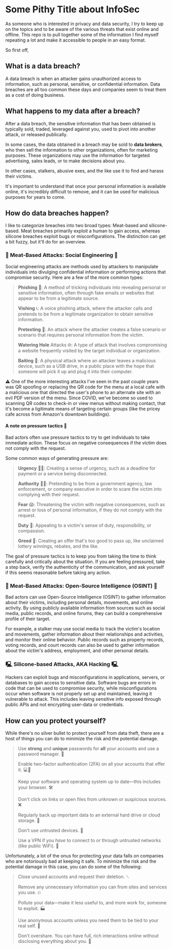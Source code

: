 # Some Pithy Title about InfoSec

As someone who is interested in privacy and data security, I try to keep up on the topics and to be aware of the various threats that exist online and offline. This repo is to pull together some of the information I find myself repeating a lot and make it accessible to people in an easy format.

So first off,


## What is a data breach?

A data breach is when an attacker gains unauthorized access to information, such as personal, sensitive, or confidential information. Data breaches are all too common these days and companies seem to treat them as a cost of doing business.

## What happens to my data after a breach?

After a data breach, the sensitive information that has been obtained is typically sold, traded, leveraged against you, used to pivot into another attack, or released publically.

In some cases, the data obtained in a breach may be sold to **data brokers**, who then sell the information to other organizations, often for marketing purposes. These organizations may use the information for targeted advertising, sales leads, or to make decisions about you.

In other cases, stalkers, abusive exes, and the like use it to find and harass their victims.

It's important to understand that once your personal information is available online, it's incredibly difficult to remove, and it can be used for malicious purposes for years to come.


## How do data breaches happen?

I like to categorize breaches into two broad types: Meat-based and silicone-based. Meat breaches primarily exploit a human to gain access, whereas silicone breaches exploit bugs or misconfigurations. The distinction can get a bit fuzzy, but it'll do for an overview.


### 🍖 Meat-Based Attacks: Social Engineering 🍖

Social engineering attacks are methods used by attackers to manipulate individuals into divulging confidential information or performing actions that compromise security. Here are a few of the more common types:

 > **Phishing** 🎣: A method of tricking individuals into revealing personal or sensitive information, often through fake emails or websites that appear to be from a legitimate source.
>
> **Vishing** 📞: A voice phishing attack, where the attacker calls and pretends to be from a legitimate organization to obtain sensitive information.
>
> **Pretexting** 💬: An attack where the attacker creates a false scenario or scenario that requires personal information from the victim.
>
> **Watering Hole** Attacks 🌐: A type of attack that involves compromising a website frequently visited by the target individual or organization.
>
> **Baiting** 💾: A physical attack where an attacker leaves a malicious device, such as a USB drive, in a public place with the hope that someone will pick it up and plug it into their computer.

⚠ One of the more interesting attacks I've seen in the past couple years was QR spoofing or replacing the QR code for the menu at a local cafe with a malicious one that directed the user's phone to an alternate site with an evil PDF version of the menu. Since COVID, we've become so used to scanning QR codes to check-in or view menus without making contact, that it's become a ligitimate means of targeting certain groups (like the pricey cafe across from Amazon's downtown buildings).


#### A note on pressure tactics 💬

Bad actors often use pressure tactics to try to get individuals to take immediate action. These focus on negative consequences if the victim does not comply with the request.

Some common ways of generating pressure are:

> **Urgency** 🏃‍♀️: Creating a sense of urgency, such as a deadline for payment or a service being disconnected.
>
> **Authority** 💂‍♂️: Pretending to be from a government agency, law enforcement, or company executive in order to scare the victim into complying with their request.
>
> **Fear** 😱: Threatening the victim with negative consequences, such as arrest or loss of personal information, if they do not comply with the request.
>
> **Duty** 🙇: Appealing to a victim's sense of duty, responsibility, or compassion.
> 
> **Greed** 💸: Creating an offer that's too good to pass up, like unclaimed lottery winnings, rebates, and the like.
 
 
The goal of pressure tactics is to keep you from taking the time to think carefully and critically about the situation. If you are feeling pressured, take a step back, verify the authenticity of the communication, and ask yourself if this seems reasonable before taking any action.


### 🍖 Meat-Based Attacks: Open-Source Intelligence (OSINT) 🍖

Bad actors can use Open-Source Intelligence (OSINT) to gather information about their victims, including personal details, movements, and online activity. By using publicly available information from sources such as social media, public records, and online forums, they can build a comprehensive profile of their target.

For example, a stalker may use social media to track the victim's location and movements, gather information about their relationships and activities, and monitor their online behavior. Public records such as property records, voting records, and court records can also be used to gather information about the victim's address, employment, and other personal details.


### 🖳 Silicone-based Attacks, AKA Hacking 🖳

Hackers can exploit bugs and misconfigurations in applications, servers, or databases to gain access to sensitive data. Software bugs are errors in code that can be used to compromise security, while misconfigurations occur when software is not properly set up and maintained, leaving it vulnerable to attack. This includes leaving sensitive info exposed through public APIs and not encrypting user-data or credentials.


## How can you protect yourself?

While there's no silver bullet to protect yourself from data theft, there are a host of things you can do to minimize the risk and the potential damage.

> Use **strong** and **unique** passwords for **all** your accounts and use a password manager. 🔑
> 
> Enable two-factor authentication (2FA) on all your accounts that offer it. 💻📱
> 
> Keep your software and operating system up to date—this includes your browser. 🛠️
> 
> Don't click on links or open files from unknown or suspicious sources. ❌
> 
> Regularly back up important data to an external hard drive or cloud storage. 💾
> 
> Don't use untrusted devices. 🤨
> 
> Use a VPN if you *have* to connect to or through untrusted networks (like public WiFi). 🍯


Unfortunately, a lot of the onus for protecting your data falls on companies who are notoriously bad at keeping it safe. To minimize the risk and the potential damage in this case, you can do some of the following:

> Close unused accounts and request their deletion. ␡
> 
> Remove any unnecessary information you can from sites and services you use. ⎌
> 
> Pollute your data—make it less useful to, and more work for, someone to exploit. 🏭
> 
> Use anonymous accounts unless you need them to be tied to your real self. 🥷
> 
> Don't overshare. You can have full, rich interactions online without disclosing everything about you. 🎉
